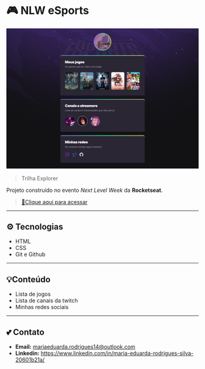 # 🎮 NLW eSports 

![preview](./.github/preview.png)

> Trilha Explorer


Projeto construído no evento *Next Level Week* da **Rocketseat**.

>[🔗Clique aqui para acessar](https://bluzing.github.io/nlw-esports/)
---
## ⚙️ **Tecnologias**

- HTML
- CSS
- Git e Github
---
## 💡**Conteúdo**

- Lista de jogos
- Lista de canais da twitch
- Minhas redes sociais
---
## 💕 **Contato**

- **Email:** mariaeduarda.rodrigues14@outlook.com
- **Linkedin:** https://www.linkedin.com/in/maria-eduarda-rodrigues-silva-20601b21a/


